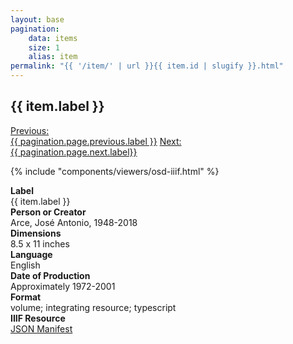 ```yaml
---
layout: base
pagination:
    data: items
    size: 1
    alias: item
permalink: "{{ '/item/' | url }}{{ item.id | slugify }}.html"
---
```


<article id="item-content-area" class="container mx-auto px-6 py-20 max-w-3xl prose lg:prose-lg">
  <h1>{{ item.label }}</h1>
  <div class="flex mb-10 w-full justify-between">
    <a href="{{ pagination.href.previous }}" class="link basis-1/3 text-xs">Previous:<br>{{ pagination.page.previous.label }}</a>
    <a href="{{ pagination.href.next }}" class="link basis-1/3 text-xs text-right">Next:<br>{{ pagination.page.next.label}}</a>
  </div>

  {% include "components/viewers/osd-iiif.html" %}

  <div class="flex flex-wrap mt-10">
    <div class="basis-1/3 py-2"><b>Label</b></div>
    <div class="basis-2/3 py-2">{{ item.label }}</div>
    <div class="basis-1/3 py-2"><b>Person or Creator</b></div>
    <div class="basis-2/3 py-2">Arce, José Antonio, 1948-2018</div>
    <div class="basis-1/3 py-2"><b>Dimensions</b></div>
    <div class="basis-2/3 py-2">8.5 x 11 inches</div>
    <div class="basis-1/3 py-2"><b>Language</b></div>
    <div class="basis-2/3 py-2">English</div>
    <div class="basis-1/3 py-2"><b>Date of Production</b></div>
    <div class="basis-2/3 py-2">Approximately 1972-2001</div>
    <div class="basis-1/3 py-2"><b>Format</b></div>
    <div class="basis-2/3 py-2">
      <a class="link link-primary">volume</a>;
      <a class="link link-primary">integrating resource</a>;
      <a class="link link-primary">typescript</a>
    </div>
    <div class="basis-1/3 py-2"><b>IIIF Resource</b></div>
    <div class="basis-2/3 py-2">
      <a class="link" href="{{ item.manifest_url }}" target="_none">JSON Manifest</a>
    </div>
  </div>
</article>
